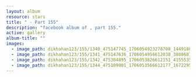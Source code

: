 ```yaml
---
layout: album
resource: stars
title: " - Part 155"
description: "facebook album of , part 155."
active: gallery
album-title: ""
images:
  - image_path: dikhahan123/155/1340_475147745_1706054923278708_1449180436348940853_n.jpg
  - image_path: dikhahan123/155/1341_475147636_1706054956612038_388868721009818677_n.jpg
  - image_path: dikhahan123/155/1342_475304895_1706053826612151_4155535373452920609_n.jpg
  - image_path: dikhahan123/155/1344_475109001_1706053566612177_167229570206597691_n.jpg
---
```

